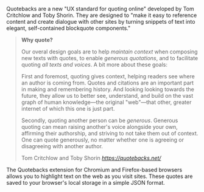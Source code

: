 Quotebacks are a new "UX standard for quoting online" developed by Tom Critchlow and Toby Shorin. They are designed to "make it easy to reference content and create dialogue with other sites by turning snippets of text into elegant, self-contained blockquote components."

<blockquote class="quoteback" darkmode="" data-title="Quotebacks" data-author="Tom Critchlow and Toby Shorin" cite="https://quotebacks.net/">
<p><strong>Why quote?</strong></p>
				<p>Our overal design goals are to help <em>maintain context</em> when composing new texts with quotes, to enable <em>generous quotations</em>, and to facilitate quoting <em>all texts and voices</em>. A bit more about these goals:</p>
				<p>
					First and foremost, quoting gives context, helping readers see where an author is coming from. Quotes and citations are an important part in making and remembering history. And looking looking towards the future, they allow us to better see, understand, and build on the vast graph of human knowledge—the original "web"—that other, greater internet of which this one is just part.
				</p>
				<p>
					Secondly, quoting another person can be <em>generous</em>. Generous quoting can mean raising another's voice alongside your own, affirming their authorship, and striving to not take them out of context. One can quote generously, no matter whether one is agreeing or disagreeing with another author.</p>
<footer>Tom Critchlow and Toby Shorin<cite> <a href="https://quotebacks.net/">https://quotebacks.net/</a></cite></footer>
</blockquote><script note="" src="https://cdn.jsdelivr.net/gh/Blogger-Peer-Review/quotebacks@1/quoteback.js"></script>

The Quotebacks extension for Chromium and Firefox-based browsers allows you to highlight text on the web as you visit sites. These quotes are saved to your browser's local storage in a simple JSON format.